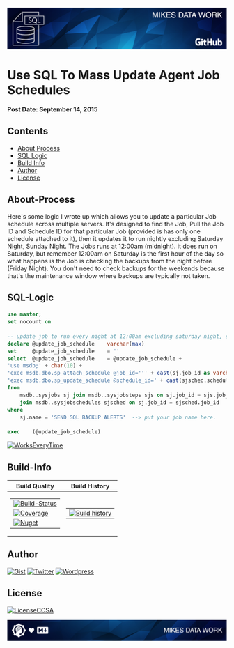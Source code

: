 ![MIKES DATA WORK GIT REPO](https://raw.githubusercontent.com/mikesdatawork/images/master/git_mikes_data_work_banner_01.png "Mikes Data Work")        

# Use SQL To Mass Update Agent Job Schedules 
**Post Date: September 14, 2015**





## Contents    
- [About Process](##About-Process)  
- [SQL Logic](#SQL-Logic)  
- [Build Info](#Build-Info)  
- [Author](#Author)  
- [License](#License)       

## About-Process

<p>Here's some logic I wrote up which allows you to update a particular Job schedule across multiple servers. It's designed to find the Job, Pull the Job ID and Schedule ID for that particular Job (provided is has only one schedule attached to it), then it updates it to run nightly excluding Saturday Night, Sunday Night. The Jobs runs at 12:00am (midnight). it does run on Saturday, but remember 12:00am on Saturday is the first hour of the day so what happens is the Job is checking the backups from the night before (Friday Night). You don't need to check backups for the weekends because that's the maintenance window where backups are typically not taken.
</p>    


## SQL-Logic
```SQL
use master;
set nocount on
 
-- update job to run every night at 12:00am excluding saturday night, sunday night, and monday night.
declare @update_job_schedule    varchar(max)
set     @update_job_schedule    = ''
select  @update_job_schedule    = @update_job_schedule +
'use msdb;' + char(10) +
'exec msdb.dbo.sp_attach_schedule @job_id=''' + cast(sj.job_id as varchar(255)) + ''',@schedule_id=' + cast(sjsched.schedule_id as varchar(255)) + char(10) + 
'exec msdb.dbo.sp_update_schedule @schedule_id=' + cast(sjsched.schedule_id as varchar(255)) + ', @freq_interval=124' + char(10)
from
    msdb..sysjobs sj join msdb..sysjobsteps sjs on sj.job_id = sjs.job_id
    join msdb..sysjobschedules sjsched on sj.job_id = sjsched.job_id
where
    sj.name = 'SEND SQL BACKUP ALERTS'  --> put your job name here.
 
exec    (@update_job_schedule)

```

[![WorksEveryTime](https://forthebadge.com/images/badges/60-percent-of-the-time-works-every-time.svg)](https://shitday.de/)

## Build-Info

| Build Quality | Build History |
|--|--|
|<table><tr><td>[![Build-Status](https://ci.appveyor.com/api/projects/status/pjxh5g91jpbh7t84?svg?style=flat-square)](#)</td></tr><tr><td>[![Coverage](https://coveralls.io/repos/github/tygerbytes/ResourceFitness/badge.svg?style=flat-square)](#)</td></tr><tr><td>[![Nuget](https://img.shields.io/nuget/v/TW.Resfit.Core.svg?style=flat-square)](#)</td></tr></table>|<table><tr><td>[![Build history](https://buildstats.info/appveyor/chart/tygerbytes/resourcefitness)](#)</td></tr></table>|

## Author

[![Gist](https://img.shields.io/badge/Gist-MikesDataWork-<COLOR>.svg)](https://gist.github.com/mikesdatawork)
[![Twitter](https://img.shields.io/badge/Twitter-MikesDataWork-<COLOR>.svg)](https://twitter.com/mikesdatawork)
[![Wordpress](https://img.shields.io/badge/Wordpress-MikesDataWork-<COLOR>.svg)](https://mikesdatawork.wordpress.com/)


    
## License
[![LicenseCCSA](https://img.shields.io/badge/License-CreativeCommonsSA-<COLOR>.svg)](https://creativecommons.org/share-your-work/licensing-types-examples/)

![Mikes Data Work](https://raw.githubusercontent.com/mikesdatawork/images/master/git_mikes_data_work_banner_02.png "Mikes Data Work")

